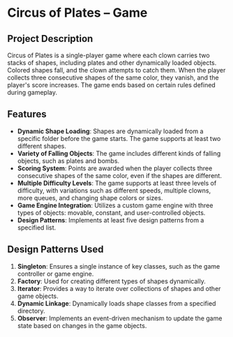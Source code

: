 # Circus of Plates – Game

## Project Description
Circus of Plates is a single-player game where each clown carries two stacks of shapes, including plates and other dynamically loaded objects. Colored shapes fall, and the clown attempts to catch them. When the player collects three consecutive shapes of the same color, they vanish, and the player's score increases. The game ends based on certain rules defined during gameplay.

## Features
- **Dynamic Shape Loading**: Shapes are dynamically loaded from a specific folder before the game starts. The game supports at least two different shapes.
- **Variety of Falling Objects**: The game includes different kinds of falling objects, such as plates and bombs.
- **Scoring System**: Points are awarded when the player collects three consecutive shapes of the same color, even if the shapes are different.
- **Multiple Difficulty Levels**: The game supports at least three levels of difficulty, with variations such as different speeds, multiple clowns, more queues, and changing shape colors or sizes.
- **Game Engine Integration**: Utilizes a custom game engine with three types of objects: movable, constant, and user-controlled objects.
- **Design Patterns**: Implements at least five design patterns from a specified list.

## Design Patterns Used
1. **Singleton**: Ensures a single instance of key classes, such as the game controller or game engine.
2. **Factory**: Used for creating different types of shapes dynamically.
3. **Iterator**: Provides a way to iterate over collections of shapes and other game objects.
4. **Dynamic Linkage**: Dynamically loads shape classes from a specified directory.
5. **Observer**: Implements an event-driven mechanism to update the game state based on changes in the game objects.



 
